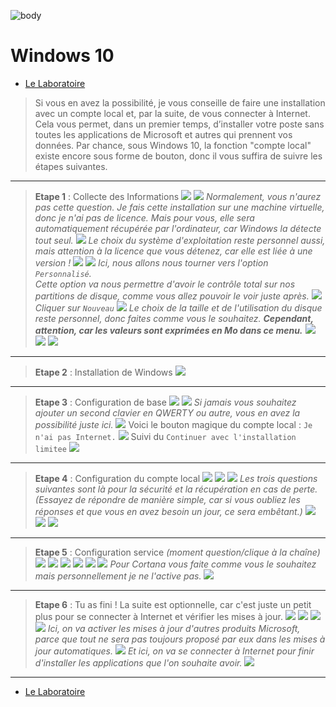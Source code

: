 ![body](https://banzaihobby.com/cdn/shop/files/Aoshima_Initial_D_Takumi_Fujiwara_AE86_Trueno_Project_D_Specification_-_BanzaiHobby-254450.jpg?v=1717061182&width=1100)

# **Windows 10**

- [Le Laboratoire](./Docs.md)

> Si vous en avez la possibilité, je vous conseille de faire une installation avec un compte local et, par la suite, de vous connecter à Internet. Cela vous permet, dans un premier temps, d’installer votre poste sans toutes les applications de Microsoft et autres qui prennent vos données. Par chance, sous Windows 10, la fonction "compte local" existe encore sous forme de bouton, donc il vous suffira de suivre les étapes suivantes.

---

> **Etape 1** : Collecte des Informations
![](./CC/Win10/1.png)
![](./CC/Win10/2.png)
> *Normalement, vous n'aurez pas cette question. Je fais cette installation sur une machine virtuelle, donc je n'ai pas de licence. Mais pour vous, elle sera automatiquement récupérée par l'ordinateur, car Windows la détecte tout seul.*
![](./CC/Win10/3.png)
> *Le choix du système d'exploitation reste personnel aussi, mais attention à la licence que vous détenez, car elle est liée à une version !*
![](./CC/Win10/4.png)
![](./CC/Win10/5.png)
> *Ici, nous allons nous tourner vers l'option `Personnalisé`.        
Cette option va nous permettre d'avoir le contrôle total sur nos partitions de disque, comme vous allez pouvoir le voir juste après.*
![](./CC/Win10/6.png)
> *Cliquer sur `Nouveau`*
![](./CC/Win10/7.png)
> *Le choix de la taille et de l'utilisation du disque reste personnel, donc faites comme vous le souhaitez. **Cependant, attention, car les valeurs sont exprimées en Mo dans ce menu.***
![](./CC/Win10/8.png)
![](./CC/Win10/9.png)
![](./CC/Win10/10.png)

---

> **Etape 2** : Installation de Windows
![](./CC/Win10/11.png)

---

> **Etape 3** : Configuration de base
![](./CC/Win10/12.png)
![](./CC/Win10/13.png)
> *Si jamais vous souhaitez ajouter un second clavier en QWERTY ou autre, vous en avez la possibilité juste ici.*
![](./CC/Win10/14.png)
> Voici le bouton magique du compte local : `Je n'ai pas Internet.`
![](./CC/Win10/15.png)
> Suivi du `Continuer avec l'installation limitee`
![](./CC/Win10/16.png)

---

> **Etape 4** : Configuration du compte local
![](./CC/Win10/17.png)
![](./CC/Win10/18.png)
![](./CC/Win10/19.png)
> *Les trois questions suivantes sont là pour la sécurité et la récupération en cas de perte. (Essayez de répondre de manière simple, car si vous oubliez les réponses et que vous en avez besoin un jour, ce sera embêtant.)*
![](./CC/Win10/20.png)
![](./CC/Win10/21.png)
![](./CC/Win10/22.png)

---

> **Etape 5** : Configuration service *(moment question/clique à la chaîne)*
![](./CC/Win10/23.png)
![](./CC/Win10/24.png)
![](./CC/Win10/25.png)
![](./CC/Win10/26.png)
![](./CC/Win10/27.png)
![](./CC/Win10/28.png)
> *Pour Cortana vous faite comme vous le souhaitez mais personnellement je ne l'active pas.*
![](./CC/Win10/29.png)

---

> **Etape 6** : Tu as fini ! La suite est optionnelle, car c'est juste un petit plus pour se connecter à Internet et vérifier les mises à jour.
![](./CC/Win10/30.png)
![](./CC/Win10/31.png)
![](./CC/Win10/32.png)
![](./CC/Win10/33.png)
> *Ici, on va activer les mises à jour d'autres produits Microsoft, parce que tout ne sera pas toujours proposé par eux dans les mises à jour automatiques.*
![](./CC/Win10/34.png)
> *Et ici, on va se connecter à Internet pour finir d'installer les applications que l'on souhaite avoir.*
![](./CC/Win10/35.png)

---
- [Le Laboratoire](./Docs.md)